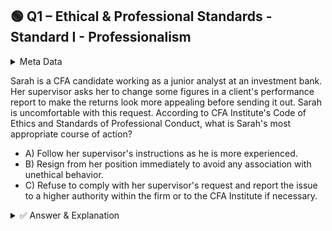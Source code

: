 ## 🟢 Q1 –  Ethical & Professional Standards - Standard I - Professionalism
<details>
<summary>Meta Data</summary>

- id: ETHICS_L1_W3_1
- level: 1
- reading: 91
- topic: Ethical & Professional Standards
- module: ??
- los_text: I(A) Knowledge of the Law
- question_type: mcq
- difficulty: medium
- tags: [Ethics, Professionalism, Knowledge of the Law]
</details>

Sarah is a CFA candidate working as a junior analyst at an investment bank. Her supervisor asks her to change some figures in a client's performance report to make the returns look more appealing before sending it out. Sarah is uncomfortable with this request. According to CFA Institute's Code of Ethics and Standards of Professional Conduct, what is Sarah's most appropriate course of action?

- A) Follow her supervisor's instructions as he is more experienced.
- B) Resign from her position immediately to avoid any association with unethical behavior.
- C) Refuse to comply with her supervisor's request and report the issue to a higher authority within the firm or to the CFA Institute if necessary.


<details>
<summary>✅ Answer & Explanation</summary>

  **Correct Answer: C**

  **Explanation:**

  Standard I(A) Knowledge of the Law requires CFA members and candidates to understand and comply with all applicable laws, rules, and regulations, and the CFA Institute Code of Ethics and Standards of Professional Conduct. In case of conflict, the more strict rule applies. Sarah has a responsibility to uphold the integrity of capital markets and protect client interests, which outweighs following unethical instructions from a supervisor. She should first attempt to address the issue within her firm through proper channels. If that fails, reporting to the CFA Institute might be necessary.
  
  **(LOS: Guidance for Standards I(A) and I(B))** [cite: 4]

</details>

